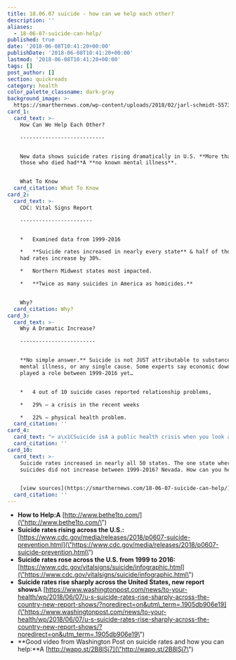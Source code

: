 ```yaml
---
title: 18.06.07 suicide - how can we help each other?
description: ''
aliases:
  - 18-06-07-suicide-can-help/
published: true
date: '2018-06-08T10:41:20+00:00'
publishDate: '2018-06-08T10:41:20+00:00'
lastmod: '2018-06-08T10:41:20+00:00'
tags: []
post_author: []
section: quickreads
category: health
color_palette_classname: dark-gray
background_image: >-
  https://smarthernews.com/wp-content/uploads/2018/02/jarl-schmidt-557318-360x360.jpg
card_1:
  card_text: >-
    How Can We Help Each Other?

    ---------------------------


    New data shows suicide rates rising dramatically in U.S. **More than half of
    those who died had**A **no known mental illness**.


    What To Know
  card_citation: What To Know
card_2:
  card_text: >-
    CDC: Vital Signs Report

    -----------------------


    *   Examined data from 1999-2016

    *   **Suicide rates increased in nearly every state** & half of those states
    had rates increase by 30%.

    *   Northern Midwest states most impacted.

    *   **Twice as many suicides in America as homicides.**


    Why?
  card_citation: Why?
card_3:
  card_text: >-
    Why A Dramatic Increase?

    ------------------------


    **No simple answer.** Suicide is not JUST attributable to substance abuse,
    mental illness, or any single cause. Some experts say economic downturns
    played a role between 1999-2016 yet…


    *   4 out of 10 suicide cases reported relationship problems,

    *   29% – a crisis in the recent weeks

    *   22% – physical health problem.
  card_citation: ''
card_4:
  card_text: "> a\x1CSuicide isA a public health crisis when you look at the numbers, and they keep going up. Ita\x19s up everywhere. And we know that the rates are actually higher than whata\x19s reported. But homicides still get more attention.a\x1D\n> \n> Nadine Kaslow, fmr. president of the American Psychological Association to Washington Post"
  card_citation: ''
card_10:
  card_text: >-
    Suicide rates increased in nearly all 50 states. The one state where
    suicides did not increase between 1999-2016? Nevada. How can you help?


    [view sources](https://smarthernews.com/18-06-07-suicide-can-help/)
  card_citation: ''
---
```

*   **How to Help:A** [http://www.bethe1to.com/](\"http://www.bethe1to.com/\")
*   **Suicide rates rising across the U.S.:** [https://www.cdc.gov/media/releases/2018/p0607-suicide-prevention.html](\"https://www.cdc.gov/media/releases/2018/p0607-suicide-prevention.html\")
*   **Suicide rates rose across the U.S. from 1999 to 2016:** [https://www.cdc.gov/vitalsigns/suicide/infographic.html](\"https://www.cdc.gov/vitalsigns/suicide/infographic.html\")
*   **Suicide rates rise sharply across the United States, new report shows**A [https://www.washingtonpost.com/news/to-your-health/wp/2018/06/07/u-s-suicide-rates-rise-sharply-across-the-country-new-report-shows/?noredirect=on&utm\_term=.1905db906e19](\"https://www.washingtonpost.com/news/to-your-health/wp/2018/06/07/u-s-suicide-rates-rise-sharply-across-the-country-new-report-shows/?noredirect=on&utm_term=.1905db906e19\")
*   **Good video from Washington Post on suicide rates and how you can help:**A [http://wapo.st/2B8lSj7](\"http://wapo.st/2B8lSj7\")